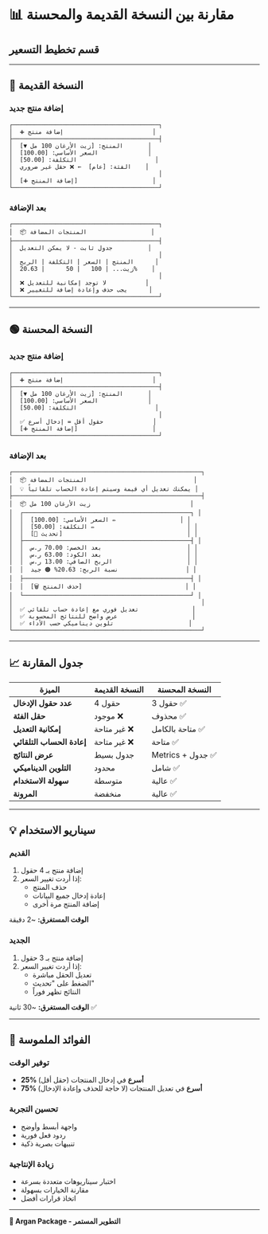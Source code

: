 # 📊 مقارنة بين النسخة القديمة والمحسنة

## قسم تخطيط التسعير

---

## 🔴 النسخة القديمة

### إضافة منتج جديد

```
┌─────────────────────────────────────────┐
│  ➕ إضافة منتج                         │
├─────────────────────────────────────────┤
│  المنتج: [زيت الأرغان 100 مل ▼]       │
│  السعر الأساسي: [100.00]              │
│  التكلفة: [50.00]                      │
│  الفئة: [عام]  ← ❌ حقل غير ضروري    │
│                                         │
│  [➕ إضافة المنتج]                     │
└─────────────────────────────────────────┘
```

### بعد الإضافة

```
┌─────────────────────────────────────────┐
│  📦 المنتجات المضافة                  │
├─────────────────────────────────────────┤
│  جدول ثابت - لا يمكن التعديل          │
│                                         │
│  المنتج | السعر | التكلفة | الربح      │
│  زيت... | 100   | 50      | 20.63%    │
│                                         │
│  ❌ لا توجد إمكانية للتعديل           │
│  ❌ يجب حذف وإعادة إضافة للتغيير      │
└─────────────────────────────────────────┘
```

---

## 🟢 النسخة المحسنة

### إضافة منتج جديد

```
┌─────────────────────────────────────────┐
│  ➕ إضافة منتج                         │
├─────────────────────────────────────────┤
│  المنتج: [زيت الأرغان 100 مل ▼]       │
│  السعر الأساسي: [100.00]              │
│  التكلفة: [50.00]                      │
│                                         │
│  ✅ حقول أقل = إدخال أسرع              │
│  [➕ إضافة المنتج]                     │
└─────────────────────────────────────────┘
```

### بعد الإضافة

```
┌─────────────────────────────────────────────────────┐
│  📦 المنتجات المضافة                              │
│  💡 يمكنك تعديل أي قيمة وسيتم إعادة الحساب تلقائياً │
├─────────────────────────────────────────────────────┤
│  📦 زيت الأرغان 100 مل                            │
│  ┌───────────────────────────────────────────────┐ │
│  │  السعر الأساسي: [100.00] ✏️                  │ │
│  │  التكلفة: [50.00] ✏️                          │ │
│  │  [🔄 تحديث]                                   │ │
│  ├───────────────────────────────────────────────┤ │
│  │  بعد الخصم: 70.00 ر.س                        │ │
│  │  بعد الكود: 63.00 ر.س                        │ │
│  │  الربح الصافي: 13.00 ر.س                     │ │
│  │  نسبة الربح: 20.63% 🟠 جيد                   │ │
│  ├───────────────────────────────────────────────┤ │
│  │  [🗑️ حذف المنتج]                             │ │
│  └───────────────────────────────────────────────┘ │
│                                                     │
│  ✅ تعديل فوري مع إعادة حساب تلقائي               │
│  ✅ عرض واضح للنتائج المحسوبة                     │
│  ✅ تلوين ديناميكي حسب الأداء                     │
└─────────────────────────────────────────────────────┘
```

---

## 📈 جدول المقارنة

| الميزة | النسخة القديمة | النسخة المحسنة |
|--------|----------------|----------------|
| **عدد حقول الإدخال** | 4 حقول | 3 حقول ✅ |
| **حقل الفئة** | موجود ❌ | محذوف ✅ |
| **إمكانية التعديل** | غير متاحة ❌ | متاحة بالكامل ✅ |
| **إعادة الحساب التلقائي** | غير متاحة ❌ | متاحة ✅ |
| **عرض النتائج** | جدول بسيط | Metrics + جدول ✅ |
| **التلوين الديناميكي** | محدود | شامل ✅ |
| **سهولة الاستخدام** | متوسطة | عالية ✅ |
| **المرونة** | منخفضة | عالية ✅ |

---

## 💡 سيناريو الاستخدام

### القديم

1. إضافة منتج بـ 4 حقول
2. إذا أردت تغيير السعر:
   - حذف المنتج
   - إعادة إدخال جميع البيانات
   - إضافة المنتج مرة أخرى

**الوقت المستغرق:** ~2 دقيقة

### الجديد

1. إضافة منتج بـ 3 حقول
2. إذا أردت تغيير السعر:
   - تعديل الحقل مباشرة
   - الضغط على "تحديث"
   - النتائج تظهر فوراً

**الوقت المستغرق:** ~30 ثانية ✅

---

## 🎯 الفوائد الملموسة

### توفير الوقت
- **25% أسرع** في إدخال المنتجات (حقل أقل)
- **75% أسرع** في تعديل المنتجات (لا حاجة للحذف وإعادة الإدخال)

### تحسين التجربة
- واجهة أبسط وأوضح
- ردود فعل فورية
- تنبيهات بصرية ذكية

### زيادة الإنتاجية
- اختبار سيناريوهات متعددة بسرعة
- مقارنة الخيارات بسهولة
- اتخاذ قرارات أفضل

---

**🌿 Argan Package - التطوير المستمر**
